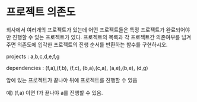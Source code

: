 # 프로젝트 의존도

회사에서 여러개의 프로젝트가 있는데 어떤 프로젝트들은 특정 프로젝트가 완료되어야만 진행할 수 있는 프로젝트가 있다.
프로젝트의 목록과 각 프로젝트간 의존여부를 넘겨주면 의존도에 입각한 프로젝트의 진행 순서를 반환하는 함수를 구현하시오.  

projects : a,b,c,d,e,f,g

dependencies : (f,a),(f,b), (f,c), (b,a),(c,a), (a,e),(b,e), (d,g)

앞에 있는 프로젝트가 끝나야 뒤에 프로젝트를 진행할 수 있음

예) (f,a) 이면 f가 끝나야 a를 진행할 수 있음.
